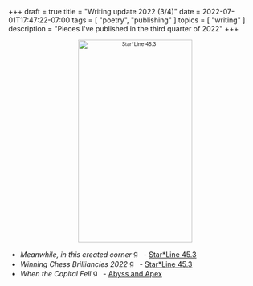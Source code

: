 +++
draft = true
title = "Writing update 2022 (3/4)"
date = 2022-07-01T17:47:22-07:00
tags = [
  "poetry",
  "publishing"
]
topics = [
  "writing"
]
description = "Pieces I've published in the third quarter of 2022"
+++


<div align="center" style="font-size:x-small"><img src="https://milkfish08.s3.amazonaws.com/photo/blog/sl45.3.png" alt="Star*Line 45.3" title="Star*Line 45.3" width=227 height=403 /></div>

* *Meanwhile, in this created corner* <img src="https://milkfish08.s3.amazonaws.com/photo/blog/award_star_gold_1.png" width=16 height=16 title="gold star" /> - [Star*Line 45.3](https://sfpoetry.com/sl/issues/starline45.3.html)
* *Winning Chess Brilliancies 2022* <img src="https://milkfish08.s3.amazonaws.com/photo/blog/award_star_gold_1.png" width=16 height=16 title="gold star" /> - [Star*Line 45.3](https://sfpoetry.com/sl/issues/starline45.3.html)
* *When the Capital Fell* <img src="https://milkfish08.s3.amazonaws.com/photo/blog/award_star_gold_1.png" width=16 height=16 title="gold star" /> - [Abyss and Apex](https://www.abyssapexzine.com/2022/06/when-the-capital-fell/)
